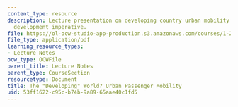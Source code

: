 ```yaml
---
content_type: resource
description: Lecture presentation on developing country urban mobility and the sustainable
  development imperative.
file: https://ol-ocw-studio-app-production.s3.amazonaws.com/courses/1-201j-transportation-systems-analysis-demand-and-economics-fall-2008/53ff1622c95cb74b9a8965aae40c1fd5_MIT1_201JF08_lec24.pdf
file_type: application/pdf
learning_resource_types:
- Lecture Notes
ocw_type: OCWFile
parent_title: Lecture Notes
parent_type: CourseSection
resourcetype: Document
title: The "Developing" World? Urban Passenger Mobility
uid: 53ff1622-c95c-b74b-9a89-65aae40c1fd5
---
```


